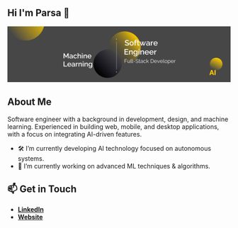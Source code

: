 ## Hi I'm Parsa 👋


<img src="https://raw.githubusercontent.com/parsabanaei/parsabanaei/master/banner.png" alt="Banner about Parsa Banaei">


## About Me
Software engineer with a background in development, design, and machine learning. Experienced in building web, mobile, and desktop applications, with a focus on integrating AI-driven features.

- 🛠️ I’m currently developing AI technology focused on autonomous systems.
- 🧬 I’m currently working on advanced ML techniques & algorithms. 


## 📫 Get in Touch
- **[LinkedIn](https://www.linkedin.com/in/parsa-b-b30034157/)**
- **[Website](https://nmind.ai/)**
